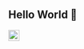 ## Hello World 👋  

<a href="[https://x.com/quesadilla_exe]">
<img align="left" alt="quesadilla | Twitter" width="22px" src="https://cdn.jsdelivr.net/npm/simple-icons@v3/icons/twitter.svg" />
</a>

<!--
**realCheesyQuesadilla/realCheesyQuesadilla** is a ✨ _special_ ✨ repository because its `README.md` (this file) appears on your GitHub profile.

Here are some ideas to get you started:

- 🔭 I’m currently working on ...
- 🌱 I’m currently learning ...
- 👯 I’m looking to collaborate on ...
- 🤔 I’m looking for help with ...
- 💬 Ask me about ...
- 📫 How to reach me: ...
- 😄 Pronouns: ...
- ⚡ Fun fact: ...
-->
